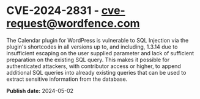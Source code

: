 # CVE-2024-2831 - cve-request@wordfence.com

The Calendar plugin for WordPress is vulnerable to SQL Injection via the plugin's shortcodes in all versions up to, and including, 1.3.14 due to insufficient escaping on the user supplied parameter and lack of sufficient preparation on the existing SQL query.  This makes it possible for authenticated attackers, with contributor access or higher, to append additional SQL queries into already existing queries that can be used to extract sensitive information from the database.

**Publish date:** 2024-05-02
